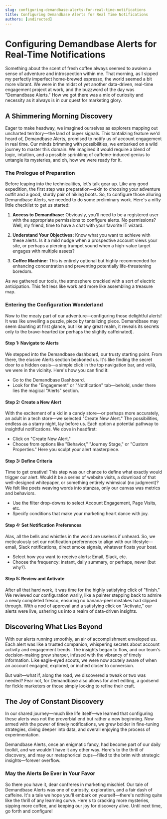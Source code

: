 ```yaml
---
slug: configuring-demandbase-alerts-for-real-time-notifications
title: Configuring Demandbase Alerts for Real Time Notifications
authors: [undirected]
---
```



# Configuring Demandbase Alerts for Real-Time Notifications

Something about the scent of fresh coffee always seemed to awaken a sense of adventure and introspection within me. That morning, as I sipped my perfectly imperfect home-brewed espresso, the world seemed a bit more vibrant. We were in the midst of yet another data-driven, real-time engagement project at work, and the buzzword of the day was "Demandbase Alerts." How we got there was a mix of curiosity and necessity as it always is in our quest for marketing glory. 

## A Shimmering Morning Discovery

Eager to make headway, we imagined ourselves as explorers mapping out uncharted territory—the land of buyer signals. This tantalizing feature we'd heard of, Demandbase Alerts, promised to notify us of account engagement in real time. Our minds brimming with possibilities, we embarked on a wild journey to master this domain. We imagined it would require a blend of logic, intuition, and a possible sprinkling of caffeine-induced genius to untangle its mysteries, and oh, how we were ready for it.

### The Prologue of Preparation

Before leaping into the technicalities, let's talk gear up. Like any good expedition, the first step was preparation—akin to choosing your adventure outfit and a good, sturdy pair of hiking boots. So, to configure those alluring Demandbase Alerts, we needed to do some preliminary work. Here's a nifty little checklist to get us started:

1. **Access to Demandbase:** Obviously, you'll need to be a registered user with the appropriate permissions to configure alerts. No permissions? Well, my friend, time to have a chat with your favorite IT wizard.

2. **Understand Your Objectives:** Know what you want to achieve with these alerts. Is it a mild nudge when a prospective account views your site, or perhaps a piercing trumpet sound when a high-value target engages with multiple assets? 

3. **Coffee Machine:** This is entirely optional but highly recommended for enhancing concentration and preventing potentially life-threatening boredom. 

As we gathered our tools, the atmosphere crackled with a sort of electric anticipation. This felt less like work and more like assembling a treasure map.

### Entering the Configuration Wonderland

Now to the meaty part of our adventure—configuring those delightful alerts! It was like unveiling a puzzle, piece by tantalizing piece. Demandbase may seem daunting at first glance, but like any great realm, it reveals its secrets only to the brave-hearted (or perhaps the slightly caffeinated).

#### Step 1: Navigate to Alerts

We stepped into the Demandbase dashboard, our trusty starting point. From there, the elusive Alerts section beckoned us. It's like finding the secret door to a hidden oasis—a simple click in the top navigation bar, and voilà, we were in the vicinity. Here's how you can find it:

- Go to the Demandbase Dashboard.
- Look for the "Engagement" or "Notification" tab—behold, under there lies the magical "Alerts" section.

#### Step 2: Create a New Alert

With the excitement of a kid in a candy store—or perhaps more accurately, an adult in a tech store—we selected "Create New Alert." The possibilities, endless as a starry night, lay before us. Each option a potential pathway to insightful notifications. We dove in headfirst:

- Click on "Create New Alert."
- Choose from options like "Behavior," "Journey Stage," or "Custom Properties." Here you sculpt your alert masterpiece.

#### Step 3: Define Criteria

Time to get creative! This step was our chance to define what exactly would trigger our alert. Would it be a series of website visits, a download of that well-designed whitepaper, or something entirely whimsical (no judgment)? We felt like poets weaving words into stanzas, only our canvas was metrics and behaviors.

- Use the filter drop-downs to select Account Engagement, Page Visits, etc.
- Specify conditions that make your marketing heart dance with joy.

#### Step 4: Set Notification Preferences

Alas, all the bells and whistles in the world are useless if unheard. So, we meticulously set our notification preferences to align with our lifestyle—email, Slack notifications, direct smoke signals, whatever floats your boat.

- Select how you want to receive alerts: Email, Slack, etc.
- Choose the frequency: instant, daily summary, or perhaps, never (but why?).

#### Step 5: Review and Activate

After all that hard work, it was time for the highly satisfying click of "finish." We reviewed our configuration warily, like a painter stepping back to admire a newly completed fresco, ensuring no banana-peel mistakes had slipped through. With a nod of approval and a satisfying click on "Activate," our alerts were live, ushering us into a realm of data-driven insights.

## Discovering What Lies Beyond

With our alerts running smoothly, an air of accomplishment enveloped us. Each alert was like a trusted companion, whispering secrets about account activity and engagement trends. The insights began to flow, and our team's decision-making grew sharper, infused with the vibrancy of timely information. Like eagle-eyed scouts, we were now acutely aware of when an account engaged, explored, or inched closer to conversion.

But wait—what if, along the road, we discovered a tweak or two was needed? Fear not, for Demandbase also allows for alert editing, a godsend for fickle marketers or those simply looking to refine their craft.

## The Joy of Constant Discovery

In our shared journey—much like life itself—we learned that configuring these alerts was not the proverbial end but rather a new beginning. Now armed with the power of timely notifications, we grew bolder in fine-tuning strategies, diving deeper into data, and overall enjoying the process of experimentation.

Demandbase Alerts, once an enigmatic fancy, had become part of our daily toolkit, and we wouldn't have it any other way. Here's to the thrill of discovery, and may our metaphorical cups—filled to the brim with strategic insights—forever overflow. 

### May the Alerts Be Ever in Your Favor

So there you have it, dear confreres in marketing mischief. Our tale of Demandbase Alerts was one of curiosity, exploration, and a fair dash of caffeine. It's a tale we hope you'll embark on yourself—there's nothing quite like the thrill of any learning curve. Here's to cracking more mysteries, sipping more coffee, and keeping our joy for discovery alive. Until next time, go forth and configure!